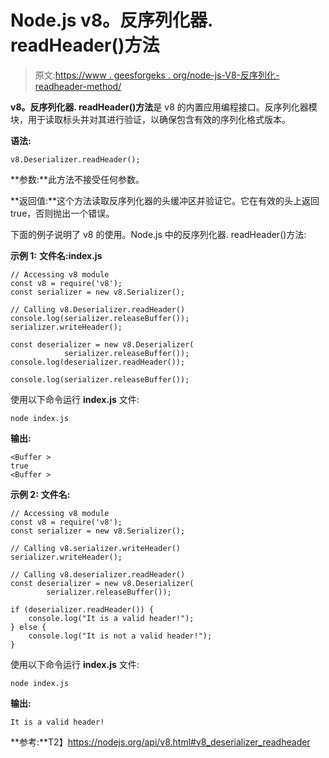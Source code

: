 # Node.js v8。反序列化器. readHeader()方法

> 原文:[https://www . geesforgeks . org/node-js-V8-反序列化-readheader-method/](https://www.geeksforgeeks.org/node-js-v8-deserializer-readheader-method/)

**v8。反序列化器. readHeader()方法**是 v8 的内置应用编程接口。反序列化器模块，用于读取标头并对其进行验证，以确保包含有效的序列化格式版本。

**语法:**

```
v8.Deserializer.readHeader();
```

**参数:**此方法不接受任何参数。

**返回值:**这个方法读取反序列化器的头缓冲区并验证它。它在有效的头上返回 true，否则抛出一个错误。

下面的例子说明了 v8 的使用。Node.js 中的反序列化器. readHeader()方法:

**示例 1:** **文件名:index.js**

```
// Accessing v8 module
const v8 = require('v8');
const serializer = new v8.Serializer();

// Calling v8.Deserializer.readHeader() 
console.log(serializer.releaseBuffer());
serializer.writeHeader();

const deserializer = new v8.Deserializer(
            serializer.releaseBuffer());
console.log(deserializer.readHeader());

console.log(serializer.releaseBuffer());
```

使用以下命令运行 **index.js** 文件:

```
node index.js
```

**输出:**

```
<Buffer >
true
<Buffer >

```

**示例 2:** **文件名:**

```
// Accessing v8 module
const v8 = require('v8');
const serializer = new v8.Serializer();

// Calling v8.serializer.writeHeader() 
serializer.writeHeader();

// Calling v8.deserializer.readHeader() 
const deserializer = new v8.Deserializer(
        serializer.releaseBuffer());

if (deserializer.readHeader()) {
    console.log("It is a valid header!");
} else {
    console.log("It is not a valid header!");
}
```

使用以下命令运行 **index.js** 文件:

```
node index.js
```

**输出:**

```
It is a valid header!

```

**参考:**T2】https://nodejs.org/api/v8.html#v8_deserializer_readheader